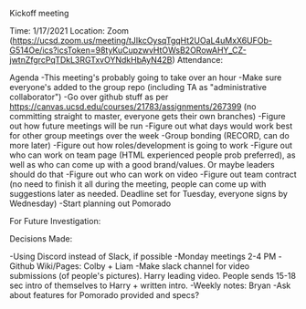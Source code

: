 Kickoff meeting

Time: 1/17/2021
Location: Zoom (https://ucsd.zoom.us/meeting/tJIkcOysqTgqHt2UOaL4uMxX6UFOb-G514Oe/ics?icsToken=98tyKuCupzwvHtOWsB2ORowAHY_CZ-jwtnZfgrcPqTDkL3RGTxvOYNdkHbAyN42B)
Attendance: 

Agenda
-This meeting's probably going to take over an hour
-Make sure everyone's added to the group repo (including TA as "administrative collaborator")
-Go over github stuff as per https://canvas.ucsd.edu/courses/21783/assignments/267399 (no committing straight to master, everyone gets their own branches)
-Figure out how future meetings will be run
-Figure out what days would work best for other group meetings over the week
-Group bonding (RECORD, can do more later)
-Figure out how roles/development is going to work
-Figure out who can work on team page (HTML experienced people prob preferred), as well as who can come up with a good brand/values. Or maybe leaders should do that
-Figure out who can work on video
-Figure out team contract (no need to finish it all during the meeting, people can come up with suggestions later as needed. Deadline set for Tuesday, everyone signs by Wednesday)
-Start planning out Pomorado

For Future Investigation:


Decisions Made: 

-Using Discord instead of Slack, if possible
-Monday meetings 2-4 PM
-Github Wiki/Pages: Colby + Liam
-Make slack channel for video submissions (of people's pictures). Harry leading video. People sends 15-18 sec intro of themselves to Harry + written intro. 
-Weekly notes: Bryan
-Ask about features for Pomorado provided and specs?
